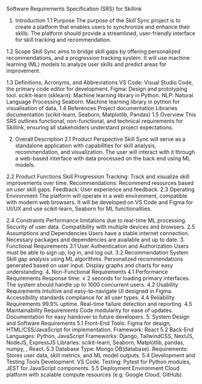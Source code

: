 Software Requirements Specification (SRS) for Skillink
1. Introduction
1.1 Purpose
The purpose of the Skill Sync project is to create a platform that enables users to synchronize and enhance their skills. The platform should provide a streamlined, user-friendly interface for skill tracking and recommendation.

1.2 Scope
Skill Sync aims to bridge skill gaps by offering personalized recommendations,  and a progression tracking system. It will use machine learning (ML) models to analyze user skills and predict areas for improvement.

1.3 Definitions, Acronyms, and Abbreviations
VS Code: Visual Studio Code, the primary code editor for development.
Figma: Design and prototyping tool.
scikit-learn (sklearn): Machine learning library in Python.
NLP: Natural Language Processing
Seaborn: Machine learning library in python for visualisation of data, 
1.4 References
Project documentation
Libraries documentation (scikit-learn, Seaborn, Matplotlib, Pandas)
1.5 Overview
This SRS outlines functional, non-functional, and technical requirements for Skillink, ensuring all stakeholders understand project expectations.

2. Overall Description
2.1 Product Perspective
Skill Sync will serve as a standalone application with capabilities for skill analysis, recommendation, and visualization. The user will interact with it through a web-based interface with data processed on the back end using ML models.

2.2 Product Functions
Skill Progression Tracking: Track and visualize skill improvements over time.
Recommendations: Recommend resources based on user skill gaps.
Feedback: User experience and  feedback.
2.3 Operating Environment
The platform will operate in a web environment, compatible with modern web browsers. It will be developed on VS Code and Figma for UI/UX and use scikit-learn, Seaborn for ML functionalities.

2.4 Constraints
Performance limitations due to real-time ML processing.
Security of user data.
Compatibility with multiple devices and browsers.
2.5 Assumptions and Dependencies
Users have a stable internet connection.
Necessary packages and dependencies are available and up to date.
3. Functional Requirements
3.1 User Authentication and Authorization
Users must be able to sign up, log in, and log out.
3.2 Recommendation System
Skill gap analysis using ML algorithms.
Personalized recommendations generated based on user input.
Display graphs and charts for easy understanding.
4. Non-Functional Requirements
4.1 Performance Requirements
Response time: ≤ 2 seconds for loading primary interfaces.
The system should handle up to 1000 concurrent users.
4.2 Usability Requirements
Intuitive and easy-to-navigate UI designed in Figma.
Accessibility standards compliance for all user types.
4.4 Reliability Requirements
99.9% uptime.
Real-time failure detection and reporting.
4.5 Maintainability Requirements
Code modularity for ease of updates.
Documentation for easy handover to future developers.
5. System Design and Software Requirements
5.1 Front-End
Tools: Figma for design, HTML/CSS/JavaScript for implementation.
Framework: React 
5.2 Back-End
Languages: Python, JavaScript 
Frameworks: Django, TailwindCSS, NextJS, NodeJS, ExpressJS 
Libraries:  scikit-learn, Seaborn, Matplotlib, pandas, numpy, , React.
5.3 Database
Type: Mongo DB(database).
Requirements: Stores user data, skill metrics, and ML model outputs.
5.4 Development and Testing Tools
Development: VS Code.
Testing: Pytest for Python modules, JEST for JavaScript components.
5.5 Deployment Environment
Cloud platform with scalable compute resources (e.g. Google Cloud, GitHub).
